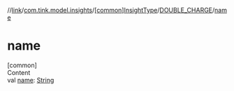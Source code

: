 //[link](../../../index.md)/[com.tink.model.insights](../../index.md)/[[common]InsightType](../index.md)/[DOUBLE_CHARGE](index.md)/[name](name.md)



# name  
[common]  
Content  
val [name](name.md): [String](https://kotlinlang.org/api/latest/jvm/stdlib/kotlin/-string/index.html)  



